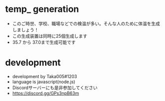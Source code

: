# temp_ generation
- このご時世、学校、職場などでの検温が多い。そんな人のために体温を生成しましょう！
- この生成装置は同時に25個生成します
- 35.7 から 37.0まで生成可能です
# development
- development by Taka005#1203
- language is javascript(node.js)
- Discordサーバーにも是非参加してください
- https://discord.gg/GPs3npB63m
